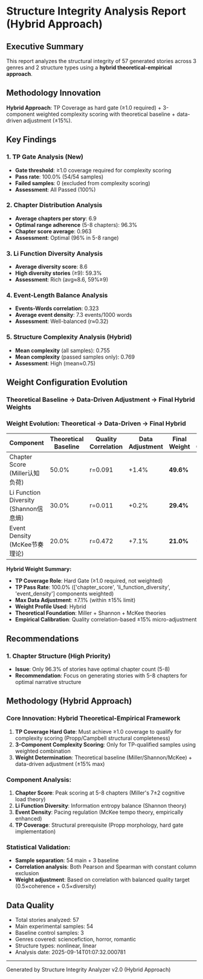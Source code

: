 
# Structure Integrity Analysis Report (Hybrid Approach)

## Executive Summary
This report analyzes the structural integrity of 57 generated stories across 3 genres and 2 structure types using a **hybrid theoretical-empirical approach**.

## Methodology Innovation
**Hybrid Approach**: TP Coverage as hard gate (≥1.0 required) + 3-component weighted complexity scoring with theoretical baseline + data-driven adjustment (±15%).

## Key Findings

### 1. TP Gate Analysis (New)
- **Gate threshold**: ≥1.0 coverage required for complexity scoring
- **Pass rate**: 100.0% (54/54 samples)
- **Failed samples**: 0 (excluded from complexity scoring)
- **Assessment**: All Passed (100%)

### 2. Chapter Distribution Analysis
- **Average chapters per story**: 6.9
- **Optimal range adherence** (5-8 chapters): 96.3%
- **Chapter score average**: 0.963
- **Assessment**: Optimal (96% in 5-8 range)

### 3. Li Function Diversity Analysis
- **Average diversity score**: 8.6
- **High diversity stories** (≥9): 59.3%
- **Assessment**: Rich (avg≈8.6, 59%≥9)

### 4. Event-Length Balance Analysis
- **Events-Words correlation**: 0.323
- **Average event density**: 7.3 events/1000 words
- **Assessment**: Well-balanced (r≈0.32)

### 5. Structure Complexity Analysis (Hybrid)
- **Mean complexity** (all samples): 0.755
- **Mean complexity** (passed samples only): 0.769
- **Assessment**: High (mean≈0.75)

## Weight Configuration Evolution

### Theoretical Baseline → Data-Driven Adjustment → Final Hybrid Weights

### Weight Evolution: Theoretical → Data-Driven → Final Hybrid

| Component | Theoretical Baseline | Quality Correlation | Data Adjustment | Final Weight | Net Change |
|-----------|---------------------|-------------------|-----------------|--------------|------------|
| Chapter Score (Miller认知负荷) | 50.0% | r=0.091 | +1.4% | **49.6%** | -0.4% |
| Li Function Diversity (Shannon信息熵) | 30.0% | r=0.011 | +0.2% | **29.4%** | -0.6% |
| Event Density (McKee节奏理论) | 20.0% | r=0.472 | +7.1% | **21.0%** | +1.0% |

**Hybrid Weight Summary:**
- **TP Coverage Role**: Hard Gate (≥1.0 required, not weighted)
- **TP Pass Rate**: 100.0% (['chapter_score', 'li_function_diversity', 'event_density'] components weighted)
- **Max Data Adjustment**: ±7.1% (within ±15% limit)
- **Weight Profile Used**: Hybrid
- **Theoretical Foundation**: Miller + Shannon + McKee theories
- **Empirical Calibration**: Quality correlation-based ±15% micro-adjustment

## Recommendations

### 1. Chapter Structure (High Priority)
- **Issue**: Only 96.3% of stories have optimal chapter count (5-8)
- **Recommendation**: Focus on generating stories with 5-8 chapters for optimal narrative structure


## Methodology (Hybrid Approach)

### Core Innovation: Hybrid Theoretical-Empirical Framework
1. **TP Coverage Hard Gate**: Must achieve ≥1.0 coverage to qualify for complexity scoring (Propp/Campbell structural completeness)
2. **3-Component Complexity Scoring**: Only for TP-qualified samples using weighted combination
3. **Weight Determination**: Theoretical baseline (Miller/Shannon/McKee) + data-driven adjustment (±15% max)

### Component Analysis:
1. **Chapter Score**: Peak scoring at 5-8 chapters (Miller's 7±2 cognitive load theory)
2. **Li Function Diversity**: Information entropy balance (Shannon theory)  
3. **Event Density**: Pacing regulation (McKee tempo theory, empirically enhanced)
4. **TP Coverage**: Structural prerequisite (Propp morphology, hard gate implementation)

### Statistical Validation:
- **Sample separation**: 54 main + 3 baseline
- **Correlation analysis**: Both Pearson and Spearman with constant column exclusion
- **Weight adjustment**: Based on correlation with balanced quality target (0.5×coherence + 0.5×diversity)

## Data Quality
- Total stories analyzed: 57
- Main experimental samples: 54
- Baseline control samples: 3
- Genres covered: sciencefiction, horror, romantic
- Structure types: nonlinear, linear
- Analysis date: 2025-09-14T01:07:32.000781

---
Generated by Structure Integrity Analyzer v2.0 (Hybrid Approach)
